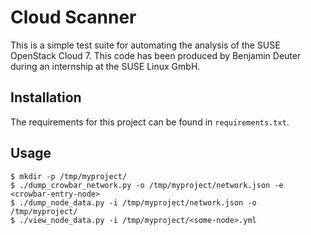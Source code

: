 # Cloud Scanner

This is a simple test suite for automating the analysis of the SUSE OpenStack Cloud 7. This code has been produced by Benjamin Deuter during an internship at the SUSE Linux GmbH.

## Installation

The requirements for this project can be found in `requirements.txt`.

## Usage

```
$ mkdir -p /tmp/myproject/
$ ./dump_crowbar_network.py -o /tmp/myproject/network.json -e <crowbar-entry-node>
$ ./dump_node_data.py -i /tmp/myproject/network.json -o /tmp/myproject/
$ ./view_node_data.py -i /tmp/myproject/<some-node>.yml
```
